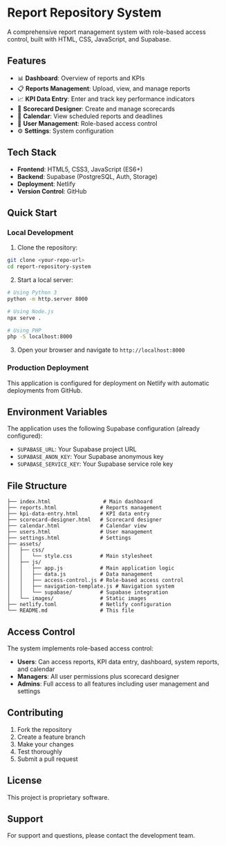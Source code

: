 # Report Repository System

A comprehensive report management system with role-based access control, built with HTML, CSS, JavaScript, and Supabase.

## Features

- 📊 **Dashboard**: Overview of reports and KPIs
- 📋 **Reports Management**: Upload, view, and manage reports
- 📈 **KPI Data Entry**: Enter and track key performance indicators
- 🎯 **Scorecard Designer**: Create and manage scorecards
- 📅 **Calendar**: View scheduled reports and deadlines
- 👥 **User Management**: Role-based access control
- ⚙️ **Settings**: System configuration

## Tech Stack

- **Frontend**: HTML5, CSS3, JavaScript (ES6+)
- **Backend**: Supabase (PostgreSQL, Auth, Storage)
- **Deployment**: Netlify
- **Version Control**: GitHub

## Quick Start

### Local Development

1. Clone the repository:
```bash
git clone <your-repo-url>
cd report-repository-system
```

2. Start a local server:
```bash
# Using Python 3
python -m http.server 8000

# Using Node.js
npx serve .

# Using PHP
php -S localhost:8000
```

3. Open your browser and navigate to `http://localhost:8000`

### Production Deployment

This application is configured for deployment on Netlify with automatic deployments from GitHub.

## Environment Variables

The application uses the following Supabase configuration (already configured):

- `SUPABASE_URL`: Your Supabase project URL
- `SUPABASE_ANON_KEY`: Your Supabase anonymous key
- `SUPABASE_SERVICE_KEY`: Your Supabase service role key

## File Structure

```
├── index.html                 # Main dashboard
├── reports.html              # Reports management
├── kpi-data-entry.html       # KPI data entry
├── scorecard-designer.html   # Scorecard designer
├── calendar.html             # Calendar view
├── users.html                # User management
├── settings.html             # Settings
├── assets/
│   ├── css/
│   │   └── style.css         # Main stylesheet
│   ├── js/
│   │   ├── app.js            # Main application logic
│   │   ├── data.js           # Data management
│   │   ├── access-control.js # Role-based access control
│   │   ├── navigation-template.js # Navigation system
│   │   └── supabase/         # Supabase integration
│   └── images/               # Static images
├── netlify.toml              # Netlify configuration
└── README.md                 # This file
```

## Access Control

The system implements role-based access control:

- **Users**: Can access reports, KPI data entry, dashboard, system reports, and calendar
- **Managers**: All user permissions plus scorecard designer
- **Admins**: Full access to all features including user management and settings

## Contributing

1. Fork the repository
2. Create a feature branch
3. Make your changes
4. Test thoroughly
5. Submit a pull request

## License

This project is proprietary software.

## Support

For support and questions, please contact the development team. 